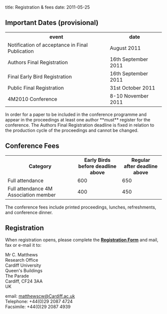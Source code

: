 title: Registration & fees
date: 2011-05-25 

##  Important Dates (provisional)

<table class="info" style="width:100%;">
<tr><th>event</th><th>date</th></tr>
<tr class="current"><td>Notification of acceptance in Final Publication</td><td>August 2011</td></tr> 
<tr><td>Authors Final Registration</td><td>16th September 2011</td></tr>
<tr><td>Final Early Bird Registration</td><td>16th September 2011</td></tr>
<tr><td>Public Final Registration</td><td>31st October 2011</td></tr>

<tr class="main-event"><td>4M2010 Conference</td><td>8-10 November 2011</td></tr> 
</table>
<!--break-->
In order for a paper to be included in the conference programme and appear in the proceedings at least one author **must** register for the conference. The Authors Final Registration deadline is fixed in relation to the production cycle of the proceedings and cannot be changed.

##  Conference Fees


<table class="info" style="width:100%;">
<tr><th>Category</th>
<th>Early Birds<br/>before deadline above</th>
<th>Regular<br />after deadline above</th></tr>
<tr><td>Full attendance</td><td>600</td><td>650</td></tr> 
<tr><td>Full attendance 4M Association member</td><td>400</td><td>450</td></tr>
</table>

The conference fees include printed proceedings, lunches, refreshments, and conference dinner.  
 
##  Registration


When registration opens, please complete the [**Registration Form**](/files/Registration_form_4M2011.doc) and mail, fax or e-mail it to:  

Mr C. Matthews  
Research Office   
Cardiff University      
Queen's Buildings  
The Parade     
Cardiff, CF24 3AA   
UK   

email: [matthewscw@Cardiff.ac.uk](mailto:matthewscw@Cardiff.ac.uk)   
Telephone: +44(0)29 2087 4724   
Facsimile: +44(0)29 2087 4939